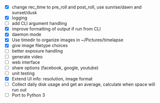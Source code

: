 - [x] change rec_time to pre_roll and post_roll, use sunrise/dawn and sunset/dusk
- [x] logging
- [ ] add CLI argument handling
- [x] improve formatting of output if run from CLI
- [x] daemon mode
- [x] Use timedir to organize images in ~/Pictures/timelapse
- [x] give image filetype choices
- [ ] better exposure handling
- [ ] generate video
- [ ] web interface
- [ ] share options (facebook, google, youtube)
- [ ] unit testing
- [x] Extend UI info: resolution, image format
- [ ] Collect daily disk usage and get an average, calculate when space will run out
- [ ] Port to Python 3
